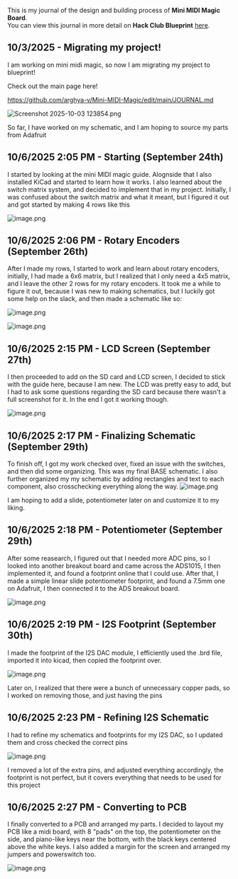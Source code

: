 <!--
  ===================    !!READ THIS NOTICE!!   ====================
  DO NOT edit this file manually. Your changes WILL BE OVERWRITTEN!
  This journal is auto generated and updated by Hack Club Blueprint.
  To edit this file, please edit your journal entries on Blueprint.
  ==================================================================
-->

This is my journal of the design and building process of **Mini MIDI Magic Board**.  
You can view this journal in more detail on **Hack Club Blueprint** [here](https://blueprint.hackclub.com/projects/61).


## 10/3/2025 - Migrating my project!  

I am working on mini midi magic, so now I am migrating my project to blueprint!

Check out the main page here!

https://github.com/arghya-v/Mini-MIDI-Magic/edit/main/JOURNAL.md

![Screenshot 2025-10-03 123854.png](https://blueprint.hackclub.com/user-attachments/blobs/redirect/eyJfcmFpbHMiOnsiZGF0YSI6MTYxLCJwdXIiOiJibG9iX2lkIn19--eddafa64bfda4731b95c5a81adf2f123317475f3/Screenshot%202025-10-03%20123854.png)

So far, I have worked on my schematic, and I am hoping to source my parts from Adafruit  

## 10/6/2025 2:05 PM - Starting (September 24th)  

I started by looking at the mini MIDI magic guide. Alognside that I also installed KiCad and started to learn how it works. I also learned about the switch matrix system, and decided to implement that in my project. Initially, I was confused about the switch matrix and what it meant, but I figured it out and got started by making 4 rows like this

![image.png](https://blueprint.hackclub.com/user-attachments/blobs/redirect/eyJfcmFpbHMiOnsiZGF0YSI6NzQzLCJwdXIiOiJibG9iX2lkIn19--dd3bbea836475effa1465b6bc27623673b2aa7cb/image.png)
  

## 10/6/2025 2:06 PM - Rotary Encoders (September 26th)  

After I made my rows, I started to work and learn about rotary encoders, initially, I had made a 6x6 matrix, but I realized that I only need a 4x5 matrix, and I leave the other 2 rows for my rotary encoders. It took me a while to figure it out, because I was new to making schematics, but I luckily got some help on the slack, and then made a schematic like so:

![image.png](https://blueprint.hackclub.com/user-attachments/blobs/redirect/eyJfcmFpbHMiOnsiZGF0YSI6NzQ0LCJwdXIiOiJibG9iX2lkIn19--5f13417a9e99904b4cb25ce590cf2de7d76288c2/image.png)

![image.png](https://blueprint.hackclub.com/user-attachments/blobs/redirect/eyJfcmFpbHMiOnsiZGF0YSI6NzQ1LCJwdXIiOiJibG9iX2lkIn19--f0872f334da4acdfae2f1fb2d7c704b99c4ff46c/image.png)

  

## 10/6/2025 2:15 PM - LCD Screen (September 27th)  

I then proceeded to add on the SD card and LCD screen, I decided to stick with the guide here, because I am new. The LCD was pretty easy to add, but I had to ask some questions regarding the SD card because there wasn't a full screenshot for it. In the end I got it working though.

![image.png](https://blueprint.hackclub.com/user-attachments/blobs/redirect/eyJfcmFpbHMiOnsiZGF0YSI6NzQ2LCJwdXIiOiJibG9iX2lkIn19--d7380c106eb0358a8f83adca9a4d8ad67fe8af6d/image.png)

  

## 10/6/2025 2:17 PM - Finalizing Schematic (September 29th)  

To finish off, I got my work checked over, fixed an issue with the switches, and then did some organizing. This was my final BASE schematic. I also further organized my my schematic by adding rectangles and text to each component, also crosschecking everything along the way.
![image.png](https://blueprint.hackclub.com/user-attachments/blobs/redirect/eyJfcmFpbHMiOnsiZGF0YSI6NzQ3LCJwdXIiOiJibG9iX2lkIn19--a7a4127fd970134f9fddd56b402e5230cc6460a3/image.png)

I am hoping to add a slide, potentiometer later on and customize it to my liking.  

## 10/6/2025 2:18 PM - Potentiometer (September 29th)  

After some reasearch, I figured out that I needed more ADC pins, so I looked into another breakout board and came across the ADS1015, I then implemented it, and found a footprint online that I could use. After that, I made a simple linear slide potentiometer footprint, and found a 7.5mm one on Adafruit, I then connected it to the ADS breakout board.

![image.png](https://blueprint.hackclub.com/user-attachments/blobs/redirect/eyJfcmFpbHMiOnsiZGF0YSI6NzQ4LCJwdXIiOiJibG9iX2lkIn19--874a70ba480477545a779fa21797bcab5c18b152/image.png)
  

## 10/6/2025 2:19 PM - I2S Footprint (September 30th)  

I made the footprint of the I2S DAC module, I efficiently used the .brd file, imported it into kicad, then copied the footprint over.

![image.png](https://blueprint.hackclub.com/user-attachments/blobs/redirect/eyJfcmFpbHMiOnsiZGF0YSI6NzQ5LCJwdXIiOiJibG9iX2lkIn19--b9eaf1ec7083fd51f2713b45e04099055a970e30/image.png)

Later on, I realized that there were a bunch of unnecessary copper pads, so I worked on removing those, and just having the pins  

## 10/6/2025 2:23 PM - Refining I2S Schematic  

I had to refine my schematics and footprints for my I2S DAC, so I updated them and cross checked the correct pins

![image.png](https://blueprint.hackclub.com/user-attachments/blobs/redirect/eyJfcmFpbHMiOnsiZGF0YSI6NzUwLCJwdXIiOiJibG9iX2lkIn19--28fb23144adf0300092852ec86b2ae11012a7bc4/image.png)

I removed a lot of the extra pins, and adjusted everything accordingly, the footprint is not perfect, but it covers everything that needs to be used for this project
  

## 10/6/2025 2:27 PM - Converting to PCB  

I finally converted to a PCB and arranged my parts. I decided to layout my PCB like a midi board, with 8 "pads" on the top, the potentiometer on the side, and piano-like keys near the bottom, with the black keys centered above the white keys. I also added a margin for the screen and arranged my jumpers and powerswitch too. 

![image.png](https://blueprint.hackclub.com/user-attachments/blobs/redirect/eyJfcmFpbHMiOnsiZGF0YSI6NzUxLCJwdXIiOiJibG9iX2lkIn19--4528c85df56676b4978b15b610c6c97d17eee9a4/image.png)
  

